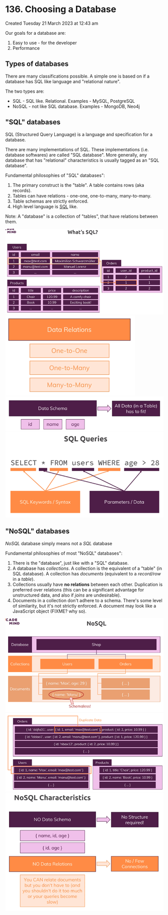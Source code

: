 # 136. Choosing a Database
Created Tuesday 21 March 2023 at 12:43 am

Our goals for a database are:
1. Easy to use - for the developer
2. Performance

## Types of databases
There are many classifications possible. A simple one is based on if a database has SQL like language and "relational nature".

The two types are:
- SQL - SQL like. Relational. Examples - MySQL, PostgreSQL
- NoSQL - not like SQL database. Examples - MongoDB, Neo4j


## "SQL" databases
SQL (Structured Query Language) is a language and specification for a database.

There are many implementations of SQL. These implementations (i.e. database softwares) are called "SQL database". More generally, any database that has "relational" characteristics is usually tagged as an "SQL database".

Fundamental philosophies of "SQL" databases":
1. The primary construct is the "table". A table contains rows (aka records).
2. Tables can have relations - one-one, one-to-many, many-to-many.
3. Table schemas are strictly enforced.
4. High level language is [SQL](https://en.wikipedia.org/wiki/SQL) like.

Note: A "database" is a collection of "tables", that have relations between them.

![](assets/136_Choosing_a_Database-image-1.png)
![](assets/136_Choosing_a_Database-image-2.png)
![](assets/136_Choosing_a_Database-image-3.png)
![](assets/136_Choosing_a_Database-image-4.png)


## "NoSQL" databases
*NoSQL* database simply means not a *SQL* database

Fundamental philosophies of most "NoSQL" databases":
1. There is the "database", just like with a "SQL" database.
2. A database has *collections*. A collection is the equivalent of a "table" (in SQL database). A collection has *documents* (equivalent to a *record/row* in a *table*).
3. Collections usually have **no relations** between each other. Duplication is preferred over relations (this can be a significant advantage for unstructured data, and also if *joins* are undesirable).
4. Documents in a collection don't adhere to a schema. There's some level of similarity, but it's not strictly enforced. A document may look like a JavaScript object (FIXME? why so).

![](assets/136_Choosing_a_Database-image-5.png)
![](assets/136_Choosing_a_Database-image-6.png)
![](assets/136_Choosing_a_Database-image-7.png)
